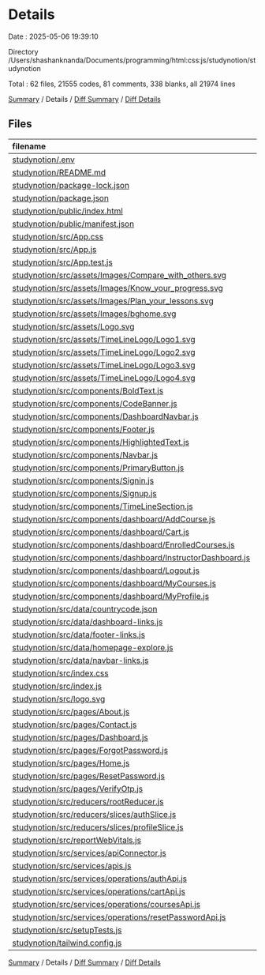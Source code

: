 # Details

Date : 2025-05-06 19:39:10

Directory /Users/shashanknanda/Documents/programming/html:css:js/studynotion/studynotion

Total : 62 files,  21555 codes, 81 comments, 338 blanks, all 21974 lines

[Summary](results.md) / Details / [Diff Summary](diff.md) / [Diff Details](diff-details.md)

## Files
| filename | language | code | comment | blank | total |
| :--- | :--- | ---: | ---: | ---: | ---: |
| [studynotion/.env](/studynotion/.env) | Properties | 1 | 0 | 0 | 1 |
| [studynotion/README.md](/studynotion/README.md) | Markdown | 38 | 0 | 33 | 71 |
| [studynotion/package-lock.json](/studynotion/package-lock.json) | JSON | 18,108 | 0 | 1 | 18,109 |
| [studynotion/package.json](/studynotion/package.json) | JSON | 52 | 0 | 1 | 53 |
| [studynotion/public/index.html](/studynotion/public/index.html) | HTML | 20 | 23 | 1 | 44 |
| [studynotion/public/manifest.json](/studynotion/public/manifest.json) | JSON | 25 | 0 | 1 | 26 |
| [studynotion/src/App.css](/studynotion/src/App.css) | CSS | 43 | 0 | 8 | 51 |
| [studynotion/src/App.js](/studynotion/src/App.js) | JavaScript | 53 | 0 | 7 | 60 |
| [studynotion/src/App.test.js](/studynotion/src/App.test.js) | JavaScript | 7 | 0 | 2 | 9 |
| [studynotion/src/assets/Images/Compare\_with\_others.svg](/studynotion/src/assets/Images/Compare_with_others.svg) | XML | 52 | 0 | 1 | 53 |
| [studynotion/src/assets/Images/Know\_your\_progress.svg](/studynotion/src/assets/Images/Know_your_progress.svg) | XML | 45 | 0 | 1 | 46 |
| [studynotion/src/assets/Images/Plan\_your\_lessons.svg](/studynotion/src/assets/Images/Plan_your_lessons.svg) | XML | 86 | 0 | 1 | 87 |
| [studynotion/src/assets/Images/bghome.svg](/studynotion/src/assets/Images/bghome.svg) | XML | 71 | 0 | 1 | 72 |
| [studynotion/src/assets/Logo.svg](/studynotion/src/assets/Logo.svg) | XML | 21 | 0 | 1 | 22 |
| [studynotion/src/assets/TimeLineLogo/Logo1.svg](/studynotion/src/assets/TimeLineLogo/Logo1.svg) | XML | 3 | 0 | 1 | 4 |
| [studynotion/src/assets/TimeLineLogo/Logo2.svg](/studynotion/src/assets/TimeLineLogo/Logo2.svg) | XML | 3 | 0 | 1 | 4 |
| [studynotion/src/assets/TimeLineLogo/Logo3.svg](/studynotion/src/assets/TimeLineLogo/Logo3.svg) | XML | 3 | 0 | 1 | 4 |
| [studynotion/src/assets/TimeLineLogo/Logo4.svg](/studynotion/src/assets/TimeLineLogo/Logo4.svg) | XML | 3 | 0 | 1 | 4 |
| [studynotion/src/components/BoldText.js](/studynotion/src/components/BoldText.js) | JavaScript | 9 | 0 | 3 | 12 |
| [studynotion/src/components/CodeBanner.js](/studynotion/src/components/CodeBanner.js) | JavaScript | 56 | 0 | 7 | 63 |
| [studynotion/src/components/DashboardNavbar.js](/studynotion/src/components/DashboardNavbar.js) | JavaScript | 58 | 16 | 10 | 84 |
| [studynotion/src/components/Footer.js](/studynotion/src/components/Footer.js) | JavaScript | 40 | 0 | 3 | 43 |
| [studynotion/src/components/HighlightedText.js](/studynotion/src/components/HighlightedText.js) | JavaScript | 9 | 0 | 3 | 12 |
| [studynotion/src/components/Navbar.js](/studynotion/src/components/Navbar.js) | JavaScript | 81 | 0 | 9 | 90 |
| [studynotion/src/components/PrimaryButton.js](/studynotion/src/components/PrimaryButton.js) | JavaScript | 9 | 0 | 3 | 12 |
| [studynotion/src/components/Signin.js](/studynotion/src/components/Signin.js) | JavaScript | 84 | 7 | 10 | 101 |
| [studynotion/src/components/Signup.js](/studynotion/src/components/Signup.js) | JavaScript | 144 | 7 | 17 | 168 |
| [studynotion/src/components/TimeLineSection.js](/studynotion/src/components/TimeLineSection.js) | JavaScript | 68 | 0 | 5 | 73 |
| [studynotion/src/components/dashboard/AddCourse.js](/studynotion/src/components/dashboard/AddCourse.js) | JavaScript | 9 | 0 | 3 | 12 |
| [studynotion/src/components/dashboard/Cart.js](/studynotion/src/components/dashboard/Cart.js) | JavaScript | 99 | 0 | 12 | 111 |
| [studynotion/src/components/dashboard/EnrolledCourses.js](/studynotion/src/components/dashboard/EnrolledCourses.js) | JavaScript | 46 | 0 | 10 | 56 |
| [studynotion/src/components/dashboard/InstructorDashboard.js](/studynotion/src/components/dashboard/InstructorDashboard.js) | JavaScript | 9 | 0 | 3 | 12 |
| [studynotion/src/components/dashboard/Logout.js](/studynotion/src/components/dashboard/Logout.js) | JavaScript | 9 | 0 | 3 | 12 |
| [studynotion/src/components/dashboard/MyCourses.js](/studynotion/src/components/dashboard/MyCourses.js) | JavaScript | 9 | 0 | 3 | 12 |
| [studynotion/src/components/dashboard/MyProfile.js](/studynotion/src/components/dashboard/MyProfile.js) | JavaScript | 123 | 0 | 19 | 142 |
| [studynotion/src/data/countrycode.json](/studynotion/src/data/countrycode.json) | JSON | 782 | 0 | 0 | 782 |
| [studynotion/src/data/dashboard-links.js](/studynotion/src/data/dashboard-links.js) | JavaScript | 51 | 1 | 2 | 54 |
| [studynotion/src/data/footer-links.js](/studynotion/src/data/footer-links.js) | JavaScript | 55 | 0 | 1 | 56 |
| [studynotion/src/data/homepage-explore.js](/studynotion/src/data/homepage-explore.js) | JavaScript | 117 | 0 | 0 | 117 |
| [studynotion/src/data/navbar-links.js](/studynotion/src/data/navbar-links.js) | JavaScript | 17 | 1 | 1 | 19 |
| [studynotion/src/index.css](/studynotion/src/index.css) | CSS | 3 | 0 | 0 | 3 |
| [studynotion/src/index.js](/studynotion/src/index.js) | JavaScript | 21 | 3 | 4 | 28 |
| [studynotion/src/logo.svg](/studynotion/src/logo.svg) | XML | 1 | 0 | 0 | 1 |
| [studynotion/src/pages/About.js](/studynotion/src/pages/About.js) | JavaScript | 175 | 0 | 19 | 194 |
| [studynotion/src/pages/Contact.js](/studynotion/src/pages/Contact.js) | JavaScript | 137 | 0 | 12 | 149 |
| [studynotion/src/pages/Dashboard.js](/studynotion/src/pages/Dashboard.js) | JavaScript | 22 | 1 | 6 | 29 |
| [studynotion/src/pages/ForgotPassword.js](/studynotion/src/pages/ForgotPassword.js) | JavaScript | 63 | 0 | 12 | 75 |
| [studynotion/src/pages/Home.js](/studynotion/src/pages/Home.js) | JavaScript | 172 | 0 | 25 | 197 |
| [studynotion/src/pages/ResetPassword.js](/studynotion/src/pages/ResetPassword.js) | JavaScript | 92 | 0 | 11 | 103 |
| [studynotion/src/pages/VerifyOtp.js](/studynotion/src/pages/VerifyOtp.js) | JavaScript | 72 | 0 | 7 | 79 |
| [studynotion/src/reducers/rootReducer.js](/studynotion/src/reducers/rootReducer.js) | JavaScript | 8 | 0 | 2 | 10 |
| [studynotion/src/reducers/slices/authSlice.js](/studynotion/src/reducers/slices/authSlice.js) | JavaScript | 19 | 0 | 5 | 24 |
| [studynotion/src/reducers/slices/profileSlice.js](/studynotion/src/reducers/slices/profileSlice.js) | JavaScript | 27 | 0 | 5 | 32 |
| [studynotion/src/reportWebVitals.js](/studynotion/src/reportWebVitals.js) | JavaScript | 12 | 0 | 2 | 14 |
| [studynotion/src/services/apiConnector.js](/studynotion/src/services/apiConnector.js) | JavaScript | 15 | 0 | 2 | 17 |
| [studynotion/src/services/apis.js](/studynotion/src/services/apis.js) | JavaScript | 40 | 13 | 12 | 65 |
| [studynotion/src/services/operations/authApi.js](/studynotion/src/services/operations/authApi.js) | JavaScript | 65 | 4 | 14 | 83 |
| [studynotion/src/services/operations/cartApi.js](/studynotion/src/services/operations/cartApi.js) | JavaScript | 36 | 0 | 2 | 38 |
| [studynotion/src/services/operations/coursesApi.js](/studynotion/src/services/operations/coursesApi.js) | JavaScript | 14 | 0 | 2 | 16 |
| [studynotion/src/services/operations/resetPasswordApi.js](/studynotion/src/services/operations/resetPasswordApi.js) | JavaScript | 35 | 0 | 3 | 38 |
| [studynotion/src/setupTests.js](/studynotion/src/setupTests.js) | JavaScript | 1 | 4 | 1 | 6 |
| [studynotion/tailwind.config.js](/studynotion/tailwind.config.js) | JavaScript | 7 | 1 | 2 | 10 |

[Summary](results.md) / Details / [Diff Summary](diff.md) / [Diff Details](diff-details.md)